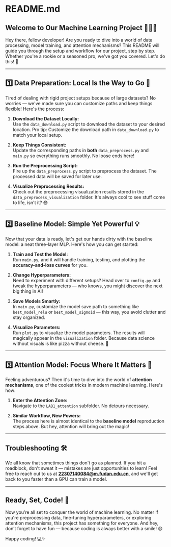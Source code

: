 # README.md

## Welcome to Our Machine Learning Project 👩‍💻🧠

Hey there, fellow developer! Are you ready to dive into a world of data processing, model training, and attention mechanisms? This README will guide you through the setup and workflow for our project, step by step. Whether you're a rookie or a seasoned pro, we've got you covered. Let's do this! 🚀

---

## 1️⃣ Data Preparation: Local Is the Way to Go 📂

Tired of dealing with rigid project setups because of large datasets? No worries — we've made sure you can customize paths and keep things flexible! Here's the process:

1. **Download the Dataset Locally:**  
   Use the `data_download.py` script to download the dataset to your desired location. Pro tip: Customize the download path in `data_download.py` to match your local setup.  
   
2. **Keep Things Consistent:**  
   Update the corresponding paths in **both** `data_preprocess.py` and `main.py` so everything runs smoothly. No loose ends here!  

3. **Run the Preprocessing Script:**  
   Fire up the `data_preprocess.py` script to preprocess the dataset. The processed data will be saved for later use.

4. **Visualize Preprocessing Results:**  
   Check out the preprocessing visualization results stored in the `data_preprocess_visualization` folder. It's always cool to see stuff come to life, isn't it? 😎

---

## 2️⃣ Baseline Model: Simple Yet Powerful 💡

Now that your data is ready, let's get our hands dirty with the baseline model: a neat three-layer MLP. Here's how you can get started:  

1. **Train and Test the Model:**  
   Run `main.py`, and it will handle training, testing, and plotting the **accuracy-and-loss curves** for you.  

2. **Change Hyperparameters:**  
   Need to experiment with different setups? Head over to `config.py` and tweak the hyperparameters — who knows, you might discover the next big thing in AI!  

3. **Save Models Smartly:**  
   In `main.py`, customize the model save path to something like `best_model_relu` or `best_model_sigmoid` — this way, you avoid clutter and stay organized.  

4. **Visualize Parameters:**  
   Run `plot.py` to visualize the model parameters. The results will magically appear in the `visualization` folder. Because data science without visuals is like pizza without cheese. 🍕

---

## 3️⃣ Attention Model: Focus Where It Matters 👀  

Feeling adventurous? Then it's time to dive into the world of **attention mechanisms**, one of the coolest tricks in modern machine learning. Here's how:  

1. **Enter the Attention Zone:**  
   Navigate to the `LAB1_attention` subfolder. No detours necessary.  

2. **Similar Workflow, New Powers:**  
   The process here is almost identical to the **baseline model** reproduction steps above. But hey, attention will bring out the magic!

---

## Troubleshooting 🛠️  

We all know that sometimes things don't go as planned. If you hit a roadblock, don't sweat it — mistakes are just opportunities to learn! Feel free to reach out to us at **22307140084@m.fudan.edu.cn**, and we'll get back to you faster than a GPU can train a model.  

---

## Ready, Set, Code! 🎉  

Now you’re all set to conquer the world of machine learning. No matter if you're preprocessing data, fine-tuning hyperparameters, or exploring attention mechanisms, this project has something for everyone. And hey, don’t forget to have fun — because coding is always better with a smile! 😄

Happy coding! 💻✨
